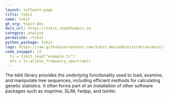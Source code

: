 ```yaml
---
layout: software-page
title: tskit
name: tskit
gh_org: tskit-dev
docs_url: https://tskit.readthedocs.io
category: analyse
permalink: /tskit
python_package: tskit
logo: https://raw.githubusercontent.com/tskit-dev/administrative/main/tskit_logo.svg
code_snippet: |2
  ts = tskit.load("example.ts")
  afs = ts.allele_frequency_spectrum()
---
```

The tskit library provides the underlying functionality used to load, examine, and
manipulate tree sequences, including efficient methods for calculating genetic statistics.
It often forms part of an installation of other software packages such as 
msprime, SLiM, fwdpp, and tsinfer.